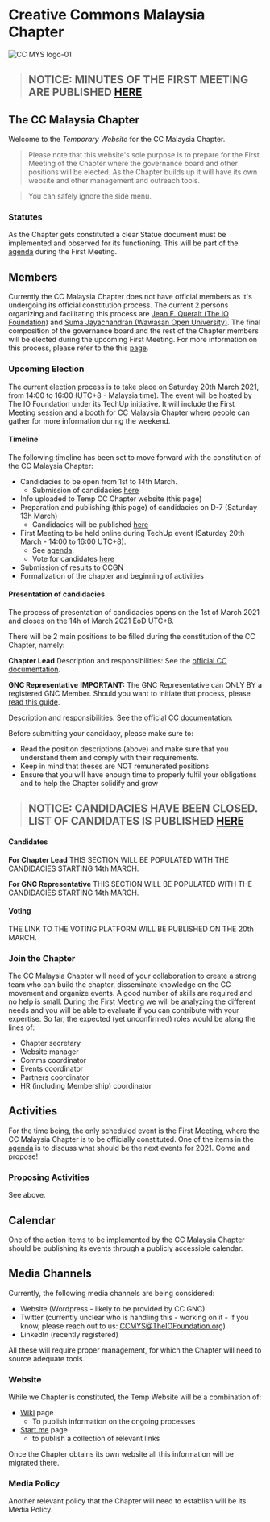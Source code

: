 # Creative Commons Malaysia Chapter

![CC MYS logo-01](https://user-images.githubusercontent.com/9198668/110214442-74f5ba80-7edf-11eb-9a74-85737d1c1edd.png)

> ## NOTICE: MINUTES OF THE FIRST MEETING ARE PUBLISHED [HERE](https://github.com/TheIOFoundation/TIOF/wiki/\[CC-MYS]-First-Meeting---20th-March-2021)

## The CC Malaysia Chapter

Welcome to the _Temporary Website_ for the CC Malaysia Chapter.

> Please note that this website's sole purpose is to prepare for the First Meeting of the Chapter where the governance board and other positions will be elected. As the Chapter builds up it will have its own website and other management and outreach tools.

> You can safely ignore the side menu.

### Statutes

As the Chapter gets constituted a clear Statue document must be implemented and observed for its functioning. This will be part of the [agenda](https://dothe.click/CCMYSAboutUs) during the First Meeting.

## Members

Currently the CC Malaysia Chapter does not have official members as it's undergoing its official constitution process. The current 2 persons organizing and facilitating this process are [Jean F. Queralt (The IO Foundation)](https://www.linkedin.com/in/jfqueralt/) and [Suma Jayachandran (Wawasan Open University)](https://www.linkedin.com/in/suma-jayachandran-13886728/). The final composition of the governance board and the rest of the Chapter members will be elected during the upcoming First Meeting. For more information on this process, please refer to the this [page](https://dothe.click/CCMYSAboutUs).

### Upcoming Election

The current election process is to take place on Saturday 20th March 2021, from 14:00 to 16:00 (UTC+8 - Malaysia time). The event will be hosted by The IO Foundation under its TechUp initiative. It will include the First Meeting session and a booth for CC Malaysia Chapter where people can gather for more information during the weekend.

#### Timeline

The following timeline has been set to move forward with the constitution of the CC Malaysia Chapter:

* Candidacies to be open from 1st to 14th March.
  * Submission of candidacies [here](https://github.com/TheIOFoundation/TIOF/wiki/Creative-Commons-Malaysia-Chapter#presentation-of-candidacies)
* Info uploaded to Temp CC Chapter website (this page)
* Preparation and publishing (this page) of candidacies on D-7 (Saturday 13h March)
  * Candidacies will be published [here](https://github.com/TheIOFoundation/TIOF/wiki/Creative-Commons-Malaysia-Chapter#candidates)
* First Meeting to be held online during TechUp event (Saturday 20th March - 14:00 to 16:00 UTC+8).
  * See [agenda](https://dothe.click/CCMYSAboutUs).
  * Vote for candidates [here](https://github.com/TheIOFoundation/TIOF/wiki/Creative-Commons-Malaysia-Chapter#voting)
* Submission of results to CCGN
* Formalization of the chapter and beginning of activities

#### Presentation of candidacies

The process of presentation of candidacies opens on the 1st of March 2021 and closes on the 14h of March 2021 EoD UTC+8.

There will be 2 main positions to be filled during the constitution of the CC Chapter, namely:

**Chapter Lead** Description and responsibilities: See the [official CC documentation](https://github.com/creativecommons/global-network-strategy/blob/master/docs/Role\_descriptions\_GNC\_rep\_and\_Chapter\_lead.md#role-description-for-chapter-lead-or-chapter-coordinator).

**GNC Representative** **IMPORTANT:** The GNC Representative can ONLY BY a registered GNC Member. Should you want to initiate that process, please [read this guide](https://network.creativecommons.org/sign-up/).

Description and responsibilities: See the [official CC documentation](https://github.com/creativecommons/global-network-strategy/blob/master/docs/Role\_descriptions\_GNC\_rep\_and\_Chapter\_lead.md#role-description-for-the-global-network-council-representative).

Before submitting your candidacy, please make sure to:

* Read the position descriptions (above) and make sure that you understand them and comply with their requirements.
* Keep in mind that theses are NOT remunerated positions
* Ensure that you will have enough time to properly fulfil your obligations and to help the Chapter solidify and grow

> ## NOTICE: CANDIDACIES HAVE BEEN CLOSED. LIST OF CANDIDATES IS PUBLISHED [HERE](http://dothe.click/CCMYSCandidates)

#### Candidates

**For Chapter Lead** THIS SECTION WILL BE POPULATED WITH THE CANDIDACIES STARTING 14th MARCH.

**For GNC Representative** THIS SECTION WILL BE POPULATED WITH THE CANDIDACIES STARTING 14th MARCH.

#### Voting

THE LINK TO THE VOTING PLATFORM WILL BE PUBLISHED ON THE 20th MARCH.

### Join the Chapter

The CC Malaysia Chapter will need of your collaboration to create a strong team who can build the chapter, disseminate knowledge on the CC movement and organize events. A good number of skills are required and no help is small. During the First Meeting we will be analyzing the different needs and you will be able to evaluate if you can contribute with your expertise. So far, the expected (yet unconfirmed) roles would be along the lines of:

* Chapter secretary
* Website manager
* Comms coordinator
* Events coordinator
* Partners coordinator
* HR (including Membership) coordinator

## Activities

For the time being, the only scheduled event is the First Meeting, where the CC Malaysia Chapter is to be officially constituted. One of the items in the [agenda](https://dothe.click/CCMYSAboutUs) is to discuss what should be the next events for 2021. Come and propose!

### Proposing Activities

See above.

## Calendar

One of the action items to be implemented by the CC Malaysia Chapter should be publishing its events through a publicly accessible calendar.

## Media Channels

Currently, the following media channels are being considered:

* Website (Wordpress - likely to be provided by CC GNC)
* Twitter (currently unclear who is handling this - working on it - If you know, please reach out to us: CCMYS@TheIOFoundation.org)
* LinkedIn (recently registered)

All these will require proper management, for which the Chapter will need to source adequate tools.

### Website

While we Chapter is constituted, the Temp Website will be a combination of:

* [Wiki](https://github.com/TheIOFoundation/TIOF/wiki/Creative-Commons-Malaysia-Chapter) page
  * To publish information on the ongoing processes
* [Start.me](https://dothe.click/CCMYSAboutUs) page
  * to publish a collection of relevant links

Once the Chapter obtains its own website all this information will be migrated there.

### Media Policy

Another relevant policy that the Chapter will need to establish will be its Media Policy.
